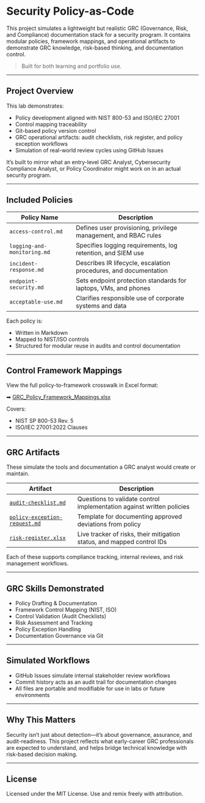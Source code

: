 # Security Policy-as-Code

This project simulates a lightweight but realistic GRC (Governance, Risk, and Compliance) documentation stack for a security program. It contains modular policies, framework mappings, and operational artifacts to demonstrate GRC knowledge, risk-based thinking, and documentation control.

> Built for both learning and portfolio use.

---

## Project Overview

This lab demonstrates:

- Policy development aligned with NIST 800-53 and ISO/IEC 27001
- Control mapping traceability
- Git-based policy version control
- GRC operational artifacts: audit checklists, risk register, and policy exception workflows
- Simulation of real-world review cycles using GitHub Issues

It’s built to mirror what an entry-level GRC Analyst, Cybersecurity Compliance Analyst, or Policy Coordinator might work on in an actual security program.

---

## Included Policies

| Policy Name              | Description                                                       |
|--------------------------|-------------------------------------------------------------------|
| `access-control.md`      | Defines user provisioning, privilege management, and RBAC rules   |
| `logging-and-monitoring.md` | Specifies logging requirements, log retention, and SIEM use   |
| `incident-response.md`   | Describes IR lifecycle, escalation procedures, and documentation  |
| `endpoint-security.md`   | Sets endpoint protection standards for laptops, VMs, and phones   |
| `acceptable-use.md`      | Clarifies responsible use of corporate systems and data           |

Each policy is:
- Written in Markdown
- Mapped to NIST/ISO controls
- Structured for modular reuse in audits and control documentation

---

## Control Framework Mappings

View the full policy-to-framework crosswalk in Excel format:

➡ [GRC_Policy_Framework_Mappings.xlsx](mappings/GRC_Policy_Framework_Mappings.xlsx)

Covers:
- NIST SP 800-53 Rev. 5
- ISO/IEC 27001:2022 Clauses

---

## GRC Artifacts

These simulate the tools and documentation a GRC analyst would create or maintain.

| Artifact                         | Description                                                               |
|----------------------------------|---------------------------------------------------------------------------|
| [`audit-checklist.md`](artifacts/audit-checklist.md)          | Questions to validate control implementation against written policies     |
| [`policy-exception-request.md`](artifacts/policy-exception-request.md) | Template for documenting approved deviations from policy                  |
| [`risk-register.xlsx`](artifacts/risk-register.xlsx)          | Live tracker of risks, their mitigation status, and mapped control IDs    |

Each of these supports compliance tracking, internal reviews, and risk management workflows.

---

## GRC Skills Demonstrated

- Policy Drafting & Documentation  
- Framework Control Mapping (NIST, ISO)  
- Control Validation (Audit Checklists)  
- Risk Assessment and Tracking  
- Policy Exception Handling  
- Documentation Governance via Git  

---

## Simulated Workflows

- GitHub Issues simulate internal stakeholder review workflows
- Commit history acts as an audit trail for documentation changes
- All files are portable and modifiable for use in labs or future environments

---

## Why This Matters

Security isn’t just about detection—it’s about governance, assurance, and audit-readiness. This project reflects what early-career GRC professionals are expected to understand, and helps bridge technical knowledge with risk-based decision making.

---

## License

Licensed under the MIT License. Use and remix freely with attribution.
